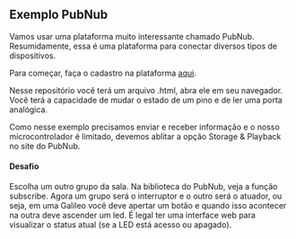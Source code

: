 ## Exemplo PubNub
Vamos usar uma plataforma muito interessante chamado PubNub. Resumidamente, essa é uma plataforma para conectar diversos tipos de dispositivos.

Para começar, faça o cadastro na plataforma [aqui](https://admin.pubnub.com/#/register).

Nesse repositório você terá um arquivo .html, abra ele em seu navegador. Você terá a capacidade de mudar o estado de um pino e de ler uma porta analógica.

Como nesse exemplo precisamos enviar e receber informação e o nosso microcontrolador é limitado, devemos ablitar a opção Storage & Playback no site do PubNub.

#### Desafio
Escolha um outro grupo da sala. Na biblioteca do PubNub, veja a função subscribe. Agora um grupo será o interruptor e o outro será o atuador, ou seja, em uma Galileo você deve apertar um botão e quando isso acontecer na outra deve ascender um led. É legal ter uma interface web para visualizar o status atual (se a LED está acesso ou apagado).
